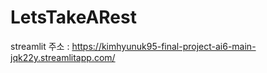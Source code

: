 # LetsTakeARest

streamlit 주소 : https://kimhyunuk95-final-project-ai6-main-jqk22y.streamlitapp.com/
